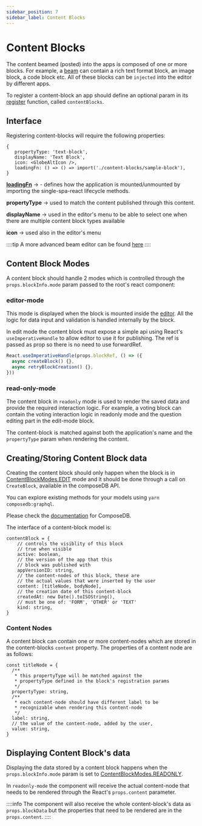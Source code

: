 ```yaml
---
sidebar_position: 7
sidebar_label: Content Blocks
---
```


# Content Blocks

The content beamed (posted) into the apps is composed of one or more blocks. For example, a [beam](../glossary#beam) can contain a rich text format block, an image block,
a code block etc. All of these blocks can be `injected` into the editor by different apps.

To register a content-block an app should define an optional param in its [register](https://github.com/AKASHAorg/akasha-core/blob/4f5934e4b3aef6b1920af1d196e372e5c75afe24/extensions/apps/antenna/src/index.tsx#L74) function, called `contentBlocks`.

## Interface

Registering content-blocks will require the following properties:

```
{
   propertyType: 'text-block',
   displayName: 'Text Block',
   icon: <GlobeAltIcon />,
   loadingFn: () => () => import('./content-blocks/sample-block'),
}
```

**[loadingFn](./loading_function.md)** -> - defines how the application is mounted/unmounted by importing the single-spa-react lifecycle methods.

**propertyType** -> used to match the content published through this content.

**displayName** -> used in the editor's menu to be able to select one when there are multiple content block types available

**icon** -> used also in the editor's menu

::::tip
A more advanced beam editor can be found [here](https://github.com/AKASHAorg/akasha-core/blob/next/extensions/apps/antenna/src/extensions/beam-editor/beam-editor.tsx)
::::

## Content Block Modes

A content block should handle 2 modes which is controlled through the `props.blockInfo.mode` param passed to the root's react component:

### editor-mode

This mode is displayed when the block is mounted inside the [editor](./editor.md). All the logic for data input and validation is handled internally by the block.

In edit mode the content block must expose a simple api using React's `useImperativeHandle` to allow editor to use it for publishing. The ref is passed as prop so there is no need to use forwardRef.

```ts
React.useImperativeHandle(props.blockRef, () => ({
  async createBlock() {},
  async retryBlockCreation() {},
}))
```

### read-only-mode

The content block in `readonly` mode is used to render the saved data and provide the required interaction logic. For example, a voting block can contain the voting interaction logic in readonly mode and the question editing part in the
edit-mode block.

The content-block is matched against both the application's name and the `propertyType` param when rendering the content.

## Creating/Storing Content Block data
Creating the content block should only happen when the block is in [ContentBlockModes.EDIT](https://github.com/AKASHAorg/akasha-core/blob/next/libs/typings/src/ui/editor-blocks.ts) mode and it should be done through a call on `CreateBlock`, available in the composeDB API.

You can explore existing methods for your models using `yarn composedb:graphql`.

Please check the [documentation](https://developers.ceramic.network/docs/composedb/getting-started) for ComposeDB.

The interface of a content-block model is:

```tsx
contentBlock = {
    // controls the visiblity of this block
    // true when visible
    active: boolean,
    // the version of the app that this
    // block was published with
    appVersionID: string,
    // the content-nodes of this block, these are
    // the actual values that were inserted by the user
    content: [titleNode, bodyNode],
    // the creation date of this content-block
    createdAt: new Date().toISOString(),
    // must be one of: 'FORM', 'OTHER' or 'TEXT'
    kind: string,
}
```

### Content Nodes
A content block can contain one or more content-nodes which are stored in the content-blocks `content` property. The properties of a content node are as follows:

```tsx
const titleNode = {
  /**
   * this propertyType will be matched against the
   * propertyType defined in the block's registration params
   */
  propertyType: string,
  /**
   * each content-node should have different label to be
   * recognizable when rendering this content-node
   */
  label: string,
  // the value of the content-node, added by the user,
  value: string,
}
```

## Displaying Content Block's data

Displaying the data stored by a content block happens when the `props.blockInfo.mode` param is set to [ContentBlockModes.READONLY](https://github.com/AKASHAorg/akasha-core/blob/next/libs/typings/src/ui/editor-blocks.ts).

In `readonly-mode` the component will receive the actual content-node that needs to be rendered through the React's `props.content` parameter.

::::info
The component will also receive the whole content-block's data as `props.blockData` but the properties that need to be rendered are in the `props.content`.
::::
